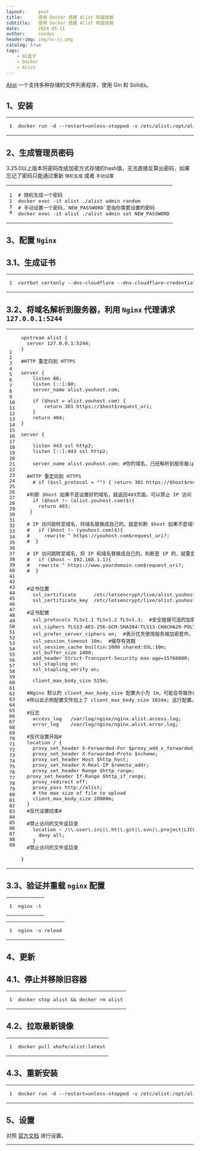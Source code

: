 ```yaml
---
layout:     post
title:      使用 Docker 搭建 Alist 网盘挂载
subtitle:   使用 Docker 搭建 Alist 网盘挂载
date:       2024-05-11
author:     sundys
header-img: img/ns-sj.png
catalog: true
tags:
    - N1盒子
    - Docker
    - Alist
---
```




[Alist](https://alist.nn.ci/zh/) 一个支持多种存储的文件列表程序，使用 Gin 和 Solidjs。

## 1、安装

<table><tbody><tr><td><pre><span>1</span><br></pre></td><td><pre><span>docker run -d --restart=unless-stopped -v /etc/alist:/opt/alist/data -p 5244:5244 -e PUID=0 -e PGID=0 -e UMASK=022 --name="alist" xhofe/alist:latest</span><br></pre></td></tr></tbody></table>

## 2、生成管理员密码

3.25.0以上版本将密码改成加密方式存储的hash值，无法直接反算出密码，如果忘记了密码只能通过重新 `随机生成` 或者 `手动设置`

<table><tbody><tr><td><pre><span>1</span><br><span>2</span><br><span>3</span><br><span>4</span><br></pre></td><td><pre><span># 随机生成一个密码</span><br><span>docker exec -it alist ./alist admin random</span><br><span># 手动设置一个密码,`NEW_PASSWORD`是指你需要设置的密码</span><br><span>docker exec -it alist ./alist admin set NEW_PASSWORD</span><br></pre></td></tr></tbody></table>

## 3、配置 `Nginx`

## 3.1、生成证书

<table><tbody><tr><td><pre><span>1</span><br></pre></td><td><pre><span>certbot certonly --dns-cloudflare --dns-cloudflare-credentials ~/.secrets/certbot/cloudflare.ini -d alist.youhost.com --email 'email@youhost.com'</span><br></pre></td></tr></tbody></table>

## 3.2、将域名解析到服务器，利用 `Nginx` 代理请求 `127.0.0.1:5244`

<table><tbody><tr><td><pre><span>1</span><br><span>2</span><br><span>3</span><br><span>4</span><br><span>5</span><br><span>6</span><br><span>7</span><br><span>8</span><br><span>9</span><br><span>10</span><br><span>11</span><br><span>12</span><br><span>13</span><br><span>14</span><br><span>15</span><br><span>16</span><br><span>17</span><br><span>18</span><br><span>19</span><br><span>20</span><br><span>21</span><br><span>22</span><br><span>23</span><br><span>24</span><br><span>25</span><br><span>26</span><br><span>27</span><br><span>28</span><br><span>29</span><br><span>30</span><br><span>31</span><br><span>32</span><br><span>33</span><br><span>34</span><br><span>35</span><br><span>36</span><br><span>37</span><br><span>38</span><br><span>39</span><br><span>40</span><br><span>41</span><br><span>42</span><br><span>43</span><br><span>44</span><br><span>45</span><br><span>46</span><br><span>47</span><br><span>48</span><br><span>49</span><br><span>50</span><br><span>51</span><br><span>52</span><br><span>53</span><br><span>54</span><br><span>55</span><br><span>56</span><br><span>57</span><br><span>58</span><br><span>59</span><br><span>60</span><br><span>61</span><br><span>62</span><br><span>63</span><br><span>64</span><br><span>65</span><br><span>66</span><br><span>67</span><br><span>68</span><br><span>69</span><br><span>70</span><br><span>71</span><br><span>72</span><br><span>73</span><br><span>74</span><br><span>75</span><br><span>76</span><br><span>77</span><br><span>78</span><br><span>79</span><br><span>80</span><br><span>81</span><br><span>82</span><br><span>83</span><br><span>84</span><br><span>85</span><br><span>86</span><br><span>87</span><br><span>88</span><br><span>89</span><br></pre></td><td><pre><span>upstream alist {</span><br><span>  server 127.0.0.1:5244;</span><br><span>}</span><br><span></span><br><span>#HTTP 重定向到 HTTPS</span><br><span></span><br><span>server {</span><br><span>    listen 80;</span><br><span>    listen [::]:80;</span><br><span>    server_name alist.youhost.com;</span><br><span></span><br><span>    if ($host = alist.youhost.com) {</span><br><span>        return 301 https://$host$request_uri;</span><br><span>    }</span><br><span>    return 404;</span><br><span>}</span><br><span></span><br><span>server {</span><br><span></span><br><span>    listen 443 ssl http2;</span><br><span>    listen [::]:443 ssl http2;</span><br><span></span><br><span>    server_name alist.youhost.com; #你的域名，已经解析到服务器ip</span><br><span></span><br><span>  #HTTP 重定向到 HTTPS</span><br><span>    # if ($ssl_protocol = "") { return 301 https://$host$request_uri; }</span><br><span></span><br><span>  #判断 $host 如果不是设置好的域名，就返回403页面，可以禁止 IP 访问 Web。</span><br><span>    if ($host !~ (alist.youhost.com)$){</span><br><span>      return 403;</span><br><span>   }</span><br><span></span><br><span>  # IP 访问跳转至域名，将域名替换成自己的。就是判断 $host 如果不是域名结尾的，就重定向至该域名。</span><br><span>  #   if ($host !~ (youhost.com)$){</span><br><span>  #     rewrite ^ https://youhost.com$request_uri?;</span><br><span>  #  }</span><br><span></span><br><span>  # IP 访问跳转至域名，将 IP 和域名替换成自己的。判断是 IP 的，就重定向。</span><br><span>  #   if ($host ~ 192.168.1.1){</span><br><span>  #   rewrite ^ https://www.yourdomain.com$request_uri?;</span><br><span>  #  }</span><br><span></span><br><span></span><br><span>  #证书位置</span><br><span>    ssl_certificate      /etc/letsencrypt/live/alist.youhost.com/fullchain.pem; </span><br><span>    ssl_certificate_key  /etc/letsencrypt/live/alist.youhost.com/privkey.pem;</span><br><span></span><br><span>  #证书配置</span><br><span>    ssl_protocols TLSv1.1 TLSv1.2 TLSv1.3;  #安全链接可选的加密协议</span><br><span>    ssl_ciphers TLS13-AES-256-GCM-SHA384:TLS13-CHACHA20-POLY1305-SHA256:TLS13-AES-128-GCM-SHA256:TLS13-AES-128-CCM-8-SHA256:TLS13-AES-128-CCM-SHA256:EECDH+CHACHA20:EECDH+AES128:RSA+AES128:EECDH+AES256:RSA+AES256:EECDH+3DES:RSA+3DES:!MD5;  #加密算法</span><br><span>    ssl_prefer_server_ciphers on;  #表示优先使用服务端加密套件。默认开启</span><br><span>    ssl_session_timeout 10m;  #缓存有效期</span><br><span>    ssl_session_cache builtin:1000 shared:SSL:10m;</span><br><span>    ssl_buffer_size 1400;</span><br><span>    add_header Strict-Transport-Security max-age=15768000;</span><br><span>    ssl_stapling on;</span><br><span>    ssl_stapling_verify on;</span><br><span></span><br><span>    client_max_body_size 525m;</span><br><span></span><br><span>  #Nginx 默认的 client_max_body_size 配置大小为 1m，可能会导致你在 Halo 后台上传文件被 Nginx 限制，</span><br><span>  #所以此示例配置文件加上了 client_max_body_size 1024m; 这行配置。当然，1024m 可根据你的需要自行修改</span><br><span></span><br><span>  #日志</span><br><span>    access_log   /var/log/nginx/nginx.alist.access.log;</span><br><span>    error_log    /var/log/nginx/nginx.alist.error.log;</span><br><span></span><br><span>  #反代设置开始#</span><br><span>  location / {</span><br><span>    proxy_set_header X-Forwarded-For $proxy_add_x_forwarded_for;</span><br><span>    proxy_set_header X-Forwarded-Proto $scheme;</span><br><span>    proxy_set_header Host $http_host;</span><br><span>    proxy_set_header X-Real-IP $remote_addr;</span><br><span>    proxy_set_header Range $http_range;</span><br><span>  proxy_set_header If-Range $http_if_range;</span><br><span>    proxy_redirect off;</span><br><span>    proxy_pass http://alist;</span><br><span>    # the max size of file to upload</span><br><span>    client_max_body_size 20000m;</span><br><span>  }</span><br><span>  #反代设置结束#</span><br><span></span><br><span>  #禁止访问的文件或目录</span><br><span>    location ~ /(\.user\.ini|\.ht|\.git|\.svn|\.project|LICENSE|README\.md) {</span><br><span>      deny all;</span><br><span>    }</span><br><span>  #禁止访问的文件或目录</span><br><span></span><br><span>}</span><br></pre></td></tr></tbody></table>

## 3.3、验证并重载 `nginx` 配置

<table><tbody><tr><td><pre><span>1</span><br></pre></td><td><pre><span>nginx -t</span><br></pre></td></tr></tbody></table>

<table><tbody><tr><td><pre><span>1</span><br></pre></td><td><pre><span>nginx -s reload</span><br></pre></td></tr></tbody></table>

## 4、更新

## 4.1、停止并移除旧容器

<table><tbody><tr><td><pre><span>1</span><br></pre></td><td><pre><span>docker stop alist &amp;&amp; docker rm alist</span><br></pre></td></tr></tbody></table>

## 4.2、拉取最新镜像

<table><tbody><tr><td><pre><span>1</span><br></pre></td><td><pre><span>docker pull xhofe/alist:latest</span><br></pre></td></tr></tbody></table>

## 4.3、重新安装

<table><tbody><tr><td><pre><span>1</span><br></pre></td><td><pre><span>docker run -d --restart=unless-stopped -v /etc/alist:/opt/alist/data -p 5244:5244 -e PUID=0 -e PGID=0 -e UMASK=022 --name="alist" xhofe/alist:latest</span><br></pre></td></tr></tbody></table>

## 5、设置

对照 [官方文档](https://alist.nn.ci/zh/) 进行设置。

___